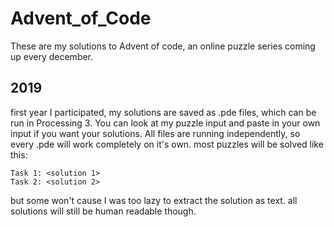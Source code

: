 # Advent_of_Code

These are my solutions to Advent of code, an online puzzle series coming up every december.

## 2019
first year I participated, my solutions are saved as .pde files, which can be run in Processing 3.
You can look at my puzzle input and paste in your own input if you want your solutions.
All files are running independently, so every .pde will work completely on it's own. 
most puzzles will be solved like this:
```
Task 1: <solution 1>
Task 2: <solution 2>
```
but some won't cause I was too lazy to extract the solution as text. all solutions will still be human readable though.
